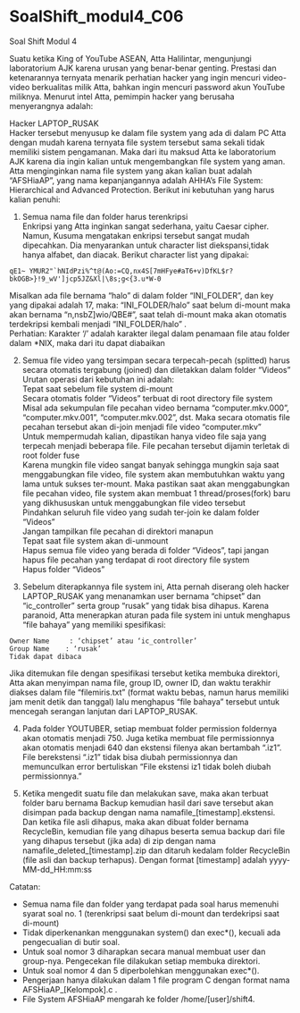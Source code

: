 # SoalShift_modul4_C06

Soal Shift Modul 4

Suatu ketika King of YouTube ASEAN, Atta Halilintar, mengunjungi laboratorium AJK karena urusan yang benar-benar genting. Prestasi dan ketenarannya ternyata menarik perhatian hacker yang ingin mencuri video-video berkualitas milik Atta, bahkan ingin mencuri password akun YouTube miliknya. Menurut intel Atta, pemimpin hacker yang berusaha menyerangnya adalah:

Hacker LAPTOP_RUSAK<br>
Hacker tersebut menyusup ke dalam file system yang ada di dalam PC Atta dengan mudah karena ternyata file system tersebut sama sekali tidak memiliki sistem pengamanan. Maka dari itu maksud Atta ke laboratorium AJK karena dia ingin kalian untuk mengembangkan file system yang aman.<br>
Atta menginginkan nama file system yang akan kalian buat adalah “AFSHiaAP”, yang nama kepanjangannya adalah AHHA’s File System: Hierarchical and Advanced Protection. Berikut ini kebutuhan yang harus kalian penuhi:

1. Semua nama file dan folder harus terenkripsi<br>
Enkripsi yang Atta inginkan sangat sederhana, yaitu Caesar cipher. Namun, Kusuma mengatakan enkripsi tersebut sangat mudah dipecahkan. Dia menyarankan untuk character list diekspansi,tidak hanya alfabet, dan diacak. Berikut character list yang dipakai:
```
qE1~ YMUR2"`hNIdPzi%^t@(Ao:=CQ,nx4S[7mHFye#aT6+v)DfKL$r?bkOGB>}!9_wV']jcp5JZ&Xl|\8s;g<{3.u*W-0
```
Misalkan ada file bernama “halo” di dalam folder “INI_FOLDER”, dan key yang dipakai adalah 17, maka:
“INI_FOLDER/halo” saat belum di-mount maka akan bernama “n,nsbZ]wio/QBE#”, saat telah di-mount maka akan otomatis terdekripsi kembali menjadi “INI_FOLDER/halo” .<br>
Perhatian: Karakter ‘/’ adalah karakter ilegal dalam penamaan file atau folder dalam *NIX, maka dari itu dapat diabaikan<br>

2. Semua file video yang tersimpan secara terpecah-pecah (splitted) harus secara otomatis tergabung (joined) dan diletakkan dalam folder “Videos”<br>
Urutan operasi dari kebutuhan ini adalah:<br>
Tepat saat sebelum file system di-mount<br>
Secara otomatis folder “Videos” terbuat di root directory file system<br>
Misal ada sekumpulan file pecahan video bernama “computer.mkv.000”, “computer.mkv.001”, “computer.mkv.002”, dst. Maka secara otomatis file pecahan tersebut akan di-join menjadi file video “computer.mkv”<br>
Untuk mempermudah kalian, dipastikan hanya video file saja yang terpecah menjadi beberapa file. File pecahan tersebut dijamin terletak di root folder fuse<br>
Karena mungkin file video sangat banyak sehingga mungkin saja saat menggabungkan file video, file system akan membutuhkan waktu yang lama untuk sukses ter-mount. Maka pastikan saat akan menggabungkan file pecahan video, file system akan membuat 1 thread/proses(fork) baru yang dikhususkan untuk menggabungkan file video tersebut<br>
Pindahkan seluruh file video yang sudah ter-join ke dalam folder “Videos”<br>
Jangan tampilkan file pecahan di direktori manapun<br>
Tepat saat file system akan di-unmount<br>
Hapus semua file video yang berada di folder “Videos”, tapi jangan hapus file pecahan yang terdapat di root directory file system<br>
Hapus folder “Videos” <br>

3. Sebelum diterapkannya file system ini, Atta pernah diserang oleh hacker LAPTOP_RUSAK yang menanamkan user bernama “chipset” dan “ic_controller” serta group “rusak” yang tidak bisa dihapus. Karena paranoid, Atta menerapkan aturan pada file system ini untuk menghapus “file bahaya” yang memiliki spesifikasi:
```
Owner Name     : ‘chipset’ atau ‘ic_controller’
Group Name    : ‘rusak’
Tidak dapat dibaca
```
Jika ditemukan file dengan spesifikasi tersebut ketika membuka direktori, Atta akan menyimpan nama file, group ID, owner ID, dan waktu terakhir diakses dalam file “filemiris.txt” (format waktu bebas, namun harus memiliki jam menit detik dan tanggal) lalu menghapus “file bahaya” tersebut untuk mencegah serangan lanjutan dari LAPTOP_RUSAK.

4. Pada folder YOUTUBER, setiap membuat folder permission foldernya akan otomatis menjadi 750. Juga ketika membuat file permissionnya akan otomatis menjadi 640 dan ekstensi filenya akan bertambah “.iz1”. File berekstensi “.iz1” tidak bisa diubah permissionnya dan memunculkan error bertuliskan “File ekstensi iz1 tidak boleh diubah permissionnya.”

5. Ketika mengedit suatu file dan melakukan save, maka akan terbuat folder baru bernama Backup kemudian hasil dari save tersebut akan disimpan pada backup dengan nama namafile_[timestamp].ekstensi. Dan ketika file asli dihapus, maka akan dibuat folder bernama RecycleBin, kemudian file yang dihapus beserta semua backup dari file yang dihapus tersebut (jika ada) di zip dengan nama namafile_deleted_[timestamp].zip dan ditaruh kedalam folder RecycleBin (file asli dan backup terhapus). Dengan format [timestamp] adalah yyyy-MM-dd_HH:mm:ss

Catatan: 
- Semua nama file dan folder yang terdapat pada soal harus memenuhi syarat soal no. 1 (terenkripsi saat belum di-mount dan terdekripsi saat di-mount)
- Tidak diperkenankan menggunakan system() dan exec*(), kecuali ada pengecualian di butir soal.
- Untuk soal nomor 3 diharapkan secara manual membuat user dan group-nya. Pengecekan file dilakukan setiap membuka direktori.
- Untuk soal nomor 4 dan 5 diperbolehkan menggunakan exec*().
- Pengerjaan hanya dilakukan dalam 1 file program C dengan format nama AFSHiaAP_[Kelompok].c . 
- File System AFSHiaAP mengarah ke folder /home/[user]/shift4.
